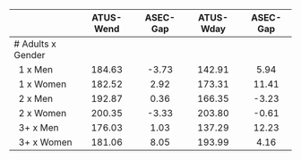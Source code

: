 
|                      |    ATUS-Wend |     ASEC-Gap |    ATUS-Wday |     ASEC-Gap |
| -------------------- | :----------: | :----------: | :----------: | :----------: |
| # Adults x Gender    |              |              |              |              |
| &nbsp;&nbsp;1 x Men  |       184.63 |        -3.73 |       142.91 |         5.94 |
| &nbsp;&nbsp;1 x Women |       182.52 |         2.92 |       173.31 |        11.41 |
| &nbsp;&nbsp;2 x Men  |       192.87 |         0.36 |       166.35 |        -3.23 |
| &nbsp;&nbsp;2 x Women |       200.35 |        -3.33 |       203.80 |        -0.61 |
| &nbsp;&nbsp;3+ x Men |       176.03 |         1.03 |       137.29 |        12.23 |
| &nbsp;&nbsp;3+ x Women |       181.06 |         8.05 |       193.99 |         4.16 |

